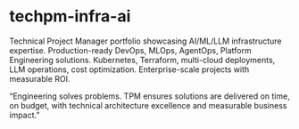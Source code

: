# techpm-infra-ai
Technical Project Manager portfolio showcasing AI/ML/LLM infrastructure expertise. Production-ready DevOps, MLOps, AgentOps, Platform Engineering solutions. Kubernetes, Terraform, multi-cloud deployments, LLM operations, cost optimization. Enterprise-scale projects with measurable ROI.

“Engineering solves problems. TPM ensures solutions are delivered on time, on budget, with technical architecture excellence and measurable business impact.”
